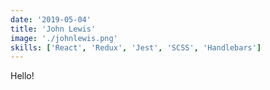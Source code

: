 ```yaml
---
date: '2019-05-04'
title: 'John Lewis'
image: './johnlewis.png'
skills: ['React', 'Redux', 'Jest', 'SCSS', 'Handlebars']
---
```


Hello!

